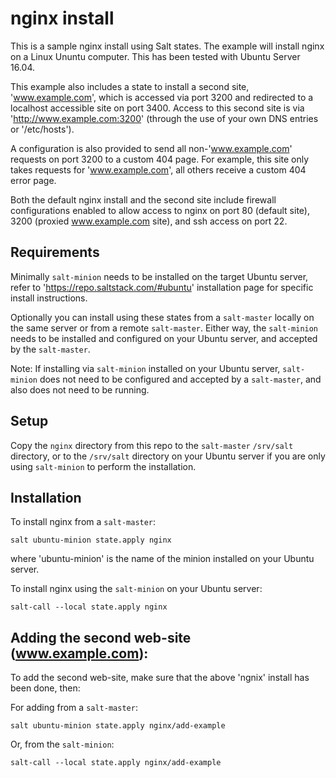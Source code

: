 # nginx install

This is a sample nginx install using Salt states.  The example will install nginx on a Linux Ununtu computer.  This has been tested with Ubuntu Server 16.04.

This example also includes a state to install a second site, 'www.example.com', which is accessed via port 3200 and redirected to a localhost accessible site on port 3400.  Access to this second site is via 'http://www.example.com:3200' (through the use of your own DNS entries or '/etc/hosts').

A configuration is also provided to send all non-'www.example.com' requests on port 3200 to a custom 404 page.  For example, this site only takes requests for 'www.example.com', all others receive a custom 404 error page.

Both the default nginx install and the second site include firewall configurations enabled to allow access to nginx on port 80 (default site), 3200 (proxied www.example.com site), and ssh access on port 22.


## Requirements

Minimally `salt-minion` needs to be installed on the target Ubuntu server, refer to 'https://repo.saltstack.com/#ubuntu' installation page for specific install instructions.

Optionally you can install using these states from a `salt-master` locally on the same server or from a remote `salt-master`.  Either way, the `salt-minion` needs to be installed and configured on your Ubuntu server, and accepted by the `salt-master`.

Note: If installing via `salt-minion` installed on your Ubuntu server, `salt-minion` does not need to be configured and accepted by a `salt-master`, and also does not need to be running.

## Setup

Copy the `nginx` directory from this repo to the `salt-master` `/srv/salt` directory, or to the `/srv/salt` directory on your Ubuntu server if you are only using `salt-minion` to perform the installation.

## Installation

To install nginx from a `salt-master`:
```
salt ubuntu-minion state.apply nginx
```
where 'ubuntu-minion' is the name of the minion installed on your Ubuntu server.

To install nginx using the `salt-minion` on your Ubuntu server:
```
salt-call --local state.apply nginx
```

## Adding the second web-site (www.example.com):

To add the second web-site, make sure that the above 'ngnix' install has been done, then:

For adding from a `salt-master`:
```
salt ubuntu-minion state.apply nginx/add-example
```

Or, from the `salt-minion`:
```
salt-call --local state.apply nginx/add-example
```

